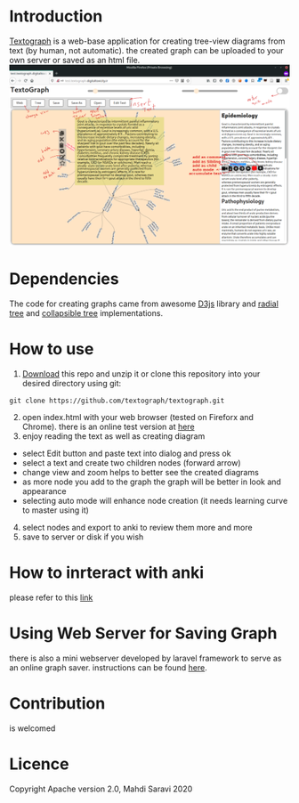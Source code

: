 # Introduction
[Textograph](https://github.com/textograph/textograph) is a web-base application for creating tree-view diagrams from text (by human, not automatic).
the created graph can be uploaded to your own server or saved as an html file. 
![textograph anki](img/image.png?raw=true)

# Dependencies
The code for creating graphs came from awesome [D3js](https://github.com/d3/d3) library and [radial tree](https://observablehq.com/@d3/radial-tidy-tree) and [collapsible tree](https://observablehq.com/@d3/collapsible-tree) implementations.
# How to use
1. [Download](https://github.com/textograph/textograph/releases) this repo and unzip it or clone this repository into your desired directory using git:
  ```
  git clone https://github.com/textograph/textograph.git
  ```
2. open index.html with your web browser (tested on Fireforx and Chrome). there is an online test version at [here](http://test.textograph.digitaltoxicity.ir/)
3. enjoy reading the text as well as creating diagram
  - select Edit button and paste text into dialog and press ok
  - select a text and create two children nodes (forward arrow)
  - change view and zoom helps to better see the created diagrams
  - as more node you add to the graph the graph will be better in look and appearance
  - selecting auto mode will enhance node creation (it needs learning curve to master using it)
4. select nodes and export to anki to review them more and more
5. save to server or disk if you wish

# How to inrteract with anki
please refer to this [link](https://github.com/textograph/anki-add-on)

# Using Web Server for Saving Graph
there is also a mini webserver developed by laravel framework to serve as an online graph saver. instructions can be found [here](https://github.com/textograph/textograph-server-docker).

# Contribution
is welcomed

# Licence
Copyright Apache version 2.0, Mahdi Saravi 2020
